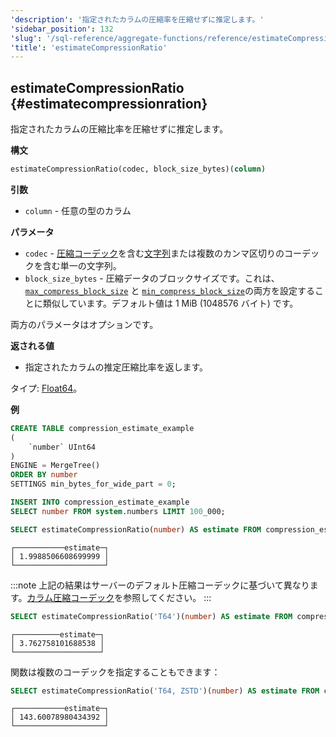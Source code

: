 ```yaml
---
'description': '指定されたカラムの圧縮率を圧縮せずに推定します。'
'sidebar_position': 132
'slug': '/sql-reference/aggregate-functions/reference/estimateCompressionRatio'
'title': 'estimateCompressionRatio'
---
```




## estimateCompressionRatio {#estimatecompressionration}

指定されたカラムの圧縮比率を圧縮せずに推定します。

**構文**

```sql
estimateCompressionRatio(codec, block_size_bytes)(column)
```

**引数**

- `column` - 任意の型のカラム

**パラメータ**

- `codec` - [圧縮コーデック](/sql-reference/statements/create/table#column_compression_codec)を含む[文字列](../../../sql-reference/data-types/string.md)または複数のカンマ区切りのコーデックを含む単一の文字列。
- `block_size_bytes` - 圧縮データのブロックサイズです。これは、[`max_compress_block_size`](../../../operations/settings/merge-tree-settings.md#max_compress_block_size) と [`min_compress_block_size`](../../../operations/settings/merge-tree-settings.md#min_compress_block_size)の両方を設定することに類似しています。デフォルト値は 1 MiB (1048576 バイト) です。

両方のパラメータはオプションです。

**返される値**

- 指定されたカラムの推定圧縮比率を返します。

タイプ: [Float64](/sql-reference/data-types/float)。

**例**

```sql title="入力テーブル"
CREATE TABLE compression_estimate_example
(
    `number` UInt64
)
ENGINE = MergeTree()
ORDER BY number
SETTINGS min_bytes_for_wide_part = 0;

INSERT INTO compression_estimate_example
SELECT number FROM system.numbers LIMIT 100_000;
```

```sql title="クエリ"
SELECT estimateCompressionRatio(number) AS estimate FROM compression_estimate_example;
```

```text title="レスポンス"
┌───────────estimate─┐
│ 1.9988506608699999 │
└────────────────────┘
```

:::note
上記の結果はサーバーのデフォルト圧縮コーデックに基づいて異なります。[カラム圧縮コーデック](/sql-reference/statements/create/table#column_compression_codec)を参照してください。
:::

```sql title="クエリ"
SELECT estimateCompressionRatio('T64')(number) AS estimate FROM compression_estimate_example;
```

```text title="レスポンス"
┌──────────estimate─┐
│ 3.762758101688538 │
└───────────────────┘
```

関数は複数のコーデックを指定することもできます：

```sql title="クエリ"
SELECT estimateCompressionRatio('T64, ZSTD')(number) AS estimate FROM compression_estimate_example;
```

```response title="レスポンス"
┌───────────estimate─┐
│ 143.60078980434392 │
└────────────────────┘
```
